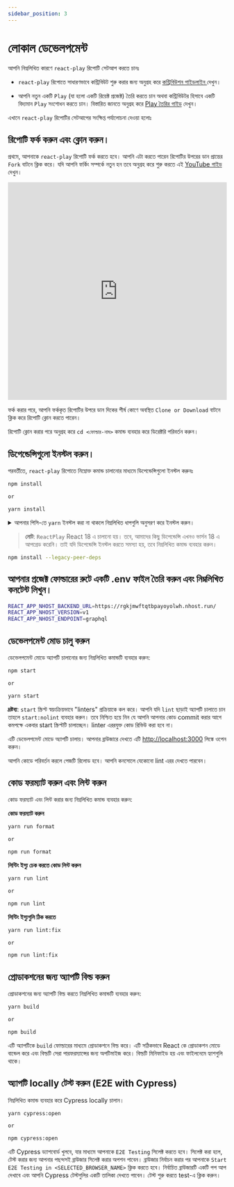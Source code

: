 ```yaml
---
sidebar_position: 3
---
```


# লোকাল ডেভেলপমেন্ট

আপনি নিম্নলিখিত কারণে `react-play` রিপোটি সেটআপ করতে চানঃ

- `react-play` রিপোতে সাধারণভাবে কন্ট্রিবিউট শুরু করার জন্য অনুগ্রহ করে [কন্ট্রিবিউশন গাইডলাইন ](https://github.com/reactplay/react-play/blob/main/CONTRIBUTING.md) দেখুন।

- আপনি নতুন একটি `Play` (যা হলো একটি রিয়েক্ট প্রজেক্ট) তৈরি করতে চান অথবা কন্ট্রিবিউটর হিসাবে একটি বিদ্যমান `Play` সংশোধন করতে চান। বিস্তারিত জানতে অনুগ্রহ করে [Play তৈরির গাইড](./How-To-Guides/how-to-create-play.md) দেখুন।

এখানে `react-play` রিপোটির সেটআপের সংক্ষিপ্ত পর্যালোচনা দেওয়া হলোঃ

## রিপোটি ফর্ক করুন এবং ক্লোন করুন।

প্রথমে, আপনাকে `react-play` রিপোটি ফর্ক করতে হবে। আপনি এটা করতে পারেন রিপোটির উপরের ডান প্রান্তের `Fork` বাটনে ক্লিক করে। যদি আপনি ফর্কিং সম্পর্কে নতুন হন তবে অনুগ্রহ করে শুরু করতে এই [YouTube গাইড](https://www.youtube.com/watch?v=h8suY-Osn8Q) দেখুন।

<iframe width="100%" height="500" src="https://www.youtube.com/embed/h8suY-Osn8Q" title="YouTube video player" frameborder="0" allow="accelerometer; autoplay; clipboard-write; encrypted-media; gyroscope; picture-in-picture" allowfullscreen></iframe>

ফর্ক করার পরে, আপনি ফর্ককৃত রিপোটির উপরে ডান দিকের শীর্ষ কোণে অবস্থিত `Clone or Download` বাটনে ক্লিক করে রিপোটি ক্লোন করতে পারেন।

রিপোটি ক্লোন করার পরে অনুগ্রহ করে `cd <ফোল্ডার-নাম>` কমান্ড ব্যবহার করে ডিরেক্টরি পরিবর্তন করুন।

## ডিপেন্ডেন্সিগুলো ইনস্টল করুন।

পরবর্তীতে, `react-play` রিপোতে নিম্নোক্ত কমান্ড চালানোর মাধ্যমে ডিপেন্ডেন্সিগুলো ইনস্টল করুনঃ

```bash
npm install

or

yarn install
```

<details>
<summary>আপনার পিসি-তে <code>yarn</code> ইনস্টল করা না থাকলে নিম্নলিখিত ধাপগুলি অনুসরণ করে ইনস্টল করুন।</summary>

**Windows**

1. আপনার কমান্ড প্রম্পটকে অ্যাডমিনিস্ট্রেটর হিসাবে খুলুন।
2. `corepack enable` লিখুন এবং enter চাপুন।
3. তারপর `npm install --global yarn` লিখুন এবং enter চাপুন।

**Linux**

1. অনুগ্রহ করে টার্মিনাল খুলে `npm install --global yarn` কমান্ডটি চালান।

**MacOS**

1. অনুগ্রহ করে টার্মিনাল খুলে `npm install --global yarn`
   অথবা
   `brew install yarn` কমান্ডটি চালান।

**অথবা প্যাকেজ ডাউনলোড করুন**

উপরে উল্লিখিত প্রক্রিয়া অনুসরণ করে Yarn ইনস্টল করতে না পারলে, আপনি সহজভাবে প্যাকেজটি ডাউনলোড করে ইনস্টল করতে পারেন। Yarn এর অফিসিয়াল ওয়েবসাইটে গিয়ে সেখানে "Alternative" সেকশনটি ভিজিট করুন; সেখানে Windows, Linux বা Mac এর জন্য Yarn ডাউনলোড করার জন্য আপনাকে ভার্সন নির্বাচন করতে বলা হবে।`https://classic.yarnpkg.com/en/docs/install#windows-stable`

</details>

> **নোট**: `ReactPlay` React 18 এ চালানো হয়। তবে, আমাদের কিছু ডিপেন্ডেন্সি এখনও ভার্সন 18 এ আপগ্রেড করেনি। তাই যদি ডিপেন্ডেন্সি ইনস্টল করতে সমস্যা হয়, তবে নিম্নলিখিত কমান্ড ব্যবহার করুন।

```bash
npm install --legacy-peer-deps
```

## আপনার প্রজেক্ট ফোল্ডারের রুটে একটি .env ফাইল তৈরি করুন এবং নিম্নলিখিত কনটেন্ট লিখুন।

```bash
REACT_APP_NHOST_BACKEND_URL=https://rgkjmwftqtbpayoyolwh.nhost.run/
REACT_APP_NHOST_VERSION=v1
REACT_APP_NHOST_ENDPOINT=graphql
```

## ডেভেলপমেন্ট মোড চালু করুন

ডেভেলপমেন্ট মোডে অ্যাপটি চালানোর জন্য নিম্নলিখিত কমান্ডটি ব্যবহার করুন:

```bash
npm start

or

yarn start
```

**দ্রষ্টব্য**: `start` স্ক্রিপ্ট স্বয়ংক্রিয়ভাবে "linters" প্রক্রিয়াকে কল করে। আপনি যদি `lint` ছাড়াই অ্যাপটি চালাতে চান তাহলে `start:nolint` ব্যবহার করুন।
তবে নিশ্চিত হয়ে নিন যে আপনি আপনার কোড commit করার আগে কমপক্ষে একবার start স্ক্রিপ্টটি চালাচ্ছেন। linter এররযুক্ত কোড রিভিউ করা হবে না।

এটি ডেভেলপমেন্ট মোডে অ্যাপটি চালায়। আপনার ব্রাউজারে দেখতে এটি [http://localhost:3000](http://localhost:3000) লিঙ্কে ওপেন করুন।

আপনি কোডে পরিবর্তন করলে পেজটি রিলোড হবে। আপনি কনসোলে যেকোনো lint এরর দেখতে পারবেন।

## কোড ফরম্যাট করুন এবং লিন্ট করুন

কোড ফরম্যাট এবং লিন্ট করার জন্য নিম্নলিখিত কমান্ড ব্যবহার করুন:

**কোড ফরম্যাট করুন**

```bash
yarn run format

or

npm run format
```

**লিন্টিং ইস্যু চেক করতে কোড লিন্ট করুন**

```bash
yarn run lint

or

npm run lint
```

**লিন্টিং ইস্যুগুলি ঠিক করতে**

```bash
yarn run lint:fix

or

npm run lint:fix
```

## প্রোডাকশনের জন্য অ্যাপটি বিল্ড করুন

প্রোডাকশনের জন্য অ্যাপটি বিল্ড করতে নিম্নলিখিত কমান্ডটি ব্যবহার করুন:

```bash
yarn build

or

npm build
```

এটি অ্যাপটিকে `build` ফোল্ডারের মাধ্যমে প্রোডাকশনে বিল্ড করে। এটি সঠিকভাবে React কে প্রোডাকশন মোডে বান্ডেল করে এবং বিল্ডটি সেরা পারফরম্যান্সের জন্য অপটিমাইজ করে। বিল্ডটি মিনিফাইড হয় এবং ফাইলনেমে হ্যাশগুলি থাকে।

## অ্যাপটি locally টেস্ট করুন (E2E with Cypress)

নিম্নলিখিত কমান্ড ব্যবহার করে Cypress locally চালান।

```bash
yarn cypress:open

or

npm cypress:open
```

এটি Cypress ড্যাশবোর্ড খুলবে, যার মাধ্যমে আপনাকে `E2E Testing` সিলেক্ট করতে হবে।
সিলেক্ট করা হলে, টেস্ট করার জন্য আপনার পছন্দসই ব্রাউজার সিলেক্ট করার অপশন পাবেন। ব্রাউজার নির্বাচন করার পর আপনাকে `Start E2E Testing in <SELECTED_BROWSER_NAME>` ক্লিক করতে হবে। নির্বাচিত ব্রাউজারটি একটি পপ আপ দেখাবে এবং আপনি Cypress টেস্টগুলির একটি তালিকা দেখতে পাবেন। টেস্ট শুরু করতে test-এ ক্লিক করুন।
